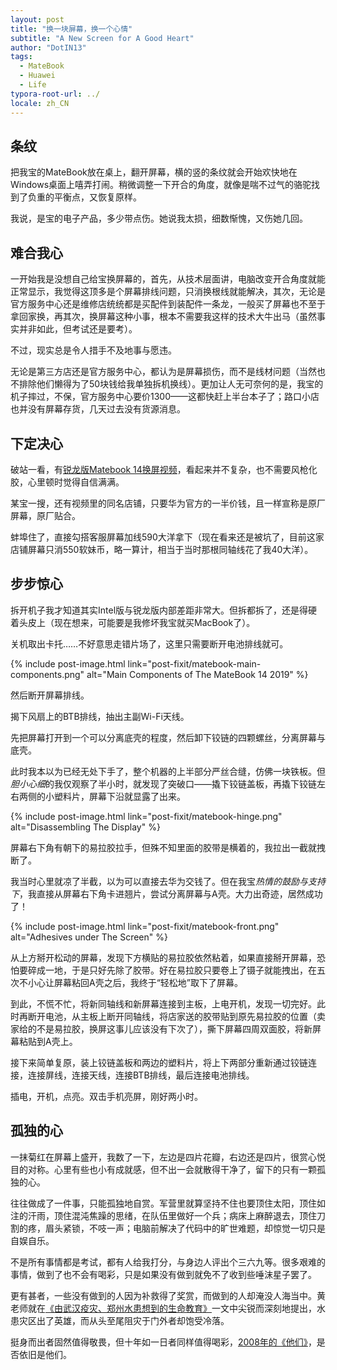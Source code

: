 ```yaml
---
layout: post
title: "换一块屏幕，换一个心情"
subtitle: "A New Screen for A Good Heart"
author: "DotIN13"
tags:
  - MateBook
  - Huawei
  - Life
typora-root-url: ../
locale: zh_CN
---
```


## 条纹

把我宝的MateBook放在桌上，翻开屏幕，横的竖的条纹就会开始欢快地在Windows桌面上嘻弄打闹。稍微调整一下开合的角度，就像是喘不过气的骆驼找到了负重的平衡点，又恢复原样。

我说，是宝的电子产品，多少带点伤。她说我太损，细数惭愧，又伤她几回。

## 难合我心

一开始我是没想自己给宝换屏幕的，首先，从技术层面讲，电脑改变开合角度就能正常显示，我觉得这顶多是个屏幕排线问题，只消换根线就能解决，其次，无论是官方服务中心还是维修店统统都是买配件到装配件一条龙，一般买了屏幕也不至于拿回家换，再其次，换屏幕这种小事，根本不需要我这样的技术大牛出马（虽然事实并非如此，但考试还是要考）。

不过，现实总是令人措手不及地事与愿违。

无论是第三方店还是官方服务中心，都认为是屏幕损伤，而不是线材问题（当然也不排除他们懒得为了50块钱给我单独拆机换线）。更加让人无可奈何的是，我宝的机子摔过，不保，官方服务中心要价1300——这都快赶上半台本子了；路口小店也并没有屏幕存货，几天过去没有货源消息。

## 下定决心

破站一看，有[锐龙版Matebook 14换屏视频](https://www.bilibili.com/video/BV1Xv411E72i/)，看起来并不复杂，也不需要风枪化胶，心里顿时觉得自信满满。

某宝一搜，还有视频里的同名店铺，只要华为官方的一半价钱，且一样宣称是原厂屏幕，原厂贴合。

蚌埠住了，直接勾搭客服屏幕加线590大洋拿下（现在看来还是被坑了，目前这家店铺屏幕只消550软妹币，略一算计，相当于当时那根同轴线花了我40大洋）。

## 步步惊心

拆开机子我才知道其实Intel版与锐龙版内部差距非常大。但拆都拆了，还是得硬着头皮上（现在想来，可能要是我修坏我宝就买MacBook了）。

关机取出卡托……不好意思走错片场了，这里只需要断开电池排线就可。

{% include post-image.html link="post-fixit/matebook-main-components.png" alt="Main Components of The MateBook 14 2019" %}

然后断开屏幕排线。

揭下风扇上的BTB排线，抽出主副Wi-Fi天线。

先把屏幕打开到一个可以分离底壳的程度，然后卸下铰链的四颗螺丝，分离屏幕与底壳。

此时我本以为已经无处下手了，整个机器的上半部分严丝合缝，仿佛一块铁板。但*胆小心细*的我仅观察了半小时，就发现了突破口——撬下铰链盖板，再撬下铰链左右两侧的小塑料片，屏幕下沿就显露了出来。

{% include post-image.html link="post-fixit/matebook-hinge.png" alt="Disassembling The Display" %}

屏幕右下角有朝下的易拉胶拉手，但殊不知里面的胶带是横着的，我拉出一截就拽断了。

我当时心里就凉了半截，以为可以直接去华为交钱了。但在我宝*热情的鼓励与支持下*，我直接从屏幕右下角卡进翘片，尝试分离屏幕与A壳。大力出奇迹，居然成功了！

{% include post-image.html link="post-fixit/matebook-front.png" alt="Adhesives under The Screen" %}

从上方掰开松动的屏幕，发现下方横贴的易拉胶依然粘着，如果直接掰开屏幕，恐怕要碎成一地，于是只好先除了胶带。好在易拉胶只要卷上了镊子就能拽出，在五次不小心让屏幕粘回A壳之后，我终于“轻松地”取下了屏幕。

到此，不慌不忙，将新同轴线和新屏幕连接到主板，上电开机，发现一切完好。此时再断开电池，从主板上断开同轴线，将店家送的胶带贴到原先易拉胶的位置（卖家给的不是易拉胶，换屏这事儿应该没有下次了），撕下屏幕四周双面胶，将新屏幕粘贴到A壳上。

接下来简单复原，装上铰链盖板和两边的塑料片，将上下两部分重新通过铰链连接，连接屏线，连接天线，连接BTB排线，最后连接电池排线。

插电，开机，点亮。双击手机亮屏，刚好两小时。

## 孤独的心

一抹菊红在屏幕上盛开，我数了一下，左边是四片花瓣，右边还是四片，很赏心悦目的对称。心里有些也小有成就感，但不出一会就散得干净了，留下的只有一颗孤独的心。

往往做成了一件事，只能孤独地自赏。军营里就算坚持不住也要顶住太阳，顶住如注的汗雨，顶住混沌焦躁的思绪，在队伍里做好一个兵；病床上麻醉退去，顶住刀割的疼，眉头紧锁，不吱一声；电脑前解决了代码中的旷世难题，却惊觉一切只是自娱自乐。

不是所有事情都是考试，都有人给我打分，与身边人评出个三六九等。很多艰难的事情，做到了也不会有喝彩，只是如果没有做到就免不了收到些唾沫星子罢了。

更有甚者，一些没有做到的人因为补救得了奖赏，而做到的人却淹没人海当中。黄老师就在[《由武汉疫灾、郑州水患想到的生命教育》](https://mp.weixin.qq.com/s/dnnRj_p9VMfnh6_ayw6yxg)一文中尖锐而深刻地提出，水患灾区出了英雄，而从头至尾阻灾于门外者却饱受冷落。

挺身而出者固然值得敬畏，但十年如一日者同样值得喝彩，[2008年的《他们》](https://learning.sohu.com/20080619/n257598504.shtml)，是否依旧是他们。
